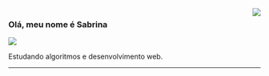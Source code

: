 <img align='right' src="https://github-readme-stats.vercel.app/api?username=Sabrinakns&show_icons=true&title_color=783c00&text_color=af552e&icon_color=783c00&bg_color=f8efd4&cache_seconds=2300">

### Olá, meu nome é Sabrina

<img src="https://img.shields.io/static/v1?label=Overview&message=Sabrinakns&color=f8efd4&style=for-the-badge&logo=GitHub">

<p> Estudando algoritmos e desenvolvimento web.</p>

<hr>
